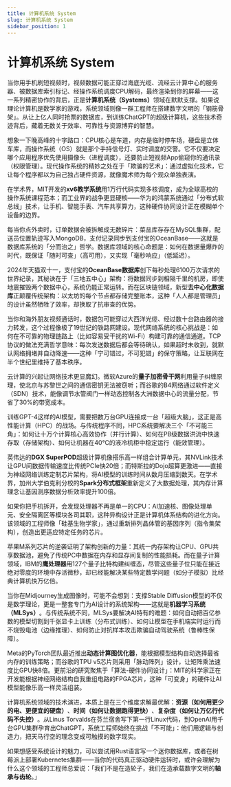 ```yaml
---
title: 计算机系统 System
slug: 计算机系统 System
sidebar_position: 1
---
```



# 计算机系统 System

当你用手机刷短视频时，视频数据可能正穿过海底光缆、流经云计算中心的服务器、被数据库索引标记、经操作系统调度CPU解码，最终渲染到你的屏幕——这一系列精密协作的背后，正是<b>计算机系统（Systems）​</b>领域在默默支撑。如果说理论计算机是数学家的游戏，系统领域则像一群工程师在搭建数字文明的「钢筋骨架」。从让上亿人同时抢票的数据库，到训练ChatGPT的超级计算机，这些技术奇迹背后，藏着无数关于效率、可靠性与资源博弈的智慧。

想象一下晚高峰的十字路口：CPU核心是车道，内存是临时停车场，硬盘是立体车库，而操作系统（OS）就是那个手持信号灯、实时调度的交警。它不仅要决定哪个应用程序优先使用摄像头（进程调度），还要防止短视频App偷窥你的通讯录（权限管理）。现代操作系统的精妙之处在于「欺骗的艺术」：通过虚拟化技术，它让每个程序都以为自己独占硬件资源，就像魔术师为每个观众单独表演。

在学术界，MIT开发的<b>xv6教学系统</b>用1万行代码实现多核调度，成为全球高校的操作系统课程范本；而工业界的战争更显硬核——华为的鸿蒙系统通过「分布式软总线」技术，让手机、智能手表、汽车共享算力，这种硬件协同设计正在模糊单个设备的边界。

每当你点外卖时，订单数据会被拆解成无数碎片：菜品库存存在MySQL集群，配送员位置轨迹写入MongoDB，支付记录同步到支付宝的OceanBase——这就是数据库系统的「分而治之」哲学。数据库领域的核心命题是：如何在数据量爆炸的时代，既保证「随时可查」（高可用），又实现「毫秒响应」（低延迟）。

2024年天猫双十一，支付宝的<b>OceanBase数据库</b>创下每秒处理6100万次请求的世界纪录，其秘诀在于「三地五中心」架构：将数据同步到相隔千里的机房，即使地震摧毁两个数据中心，系统仍能正常运转。而在区块链领域，新型<b>去中心化数据库</b>正颠覆传统架构：以太坊的每个节点都存储完整账本，这种「人人都是管理员」的设计虽然牺牲了效率，却换取了抗审查的优势。

当你和海外朋友视频通话时，数据包可能穿过大西洋光缆、经过数十台路由器的接力转发，这个过程像极了19世纪的铁路网建设。现代网络系统的核心挑战是：如何在不可靠的物理链路上（比如容易受干扰的Wi-Fi）构建可靠的通信通道。TCP协议的做法充满哲学意味：每次发送数据后都会等待确认，如果超时未收到，就默认网络拥堵并自动降速——这种「宁可错过，不可犯错」的保守策略，让互联网在半个世纪里维持了基本秩序。

云计算的兴起让网络技术更显魔幻。微软Azure的<b>量子加密骨干网</b>利用量子纠缠原理，使北京与苏黎世之间的通信密钥无法被窃听；而谷歌的B4网络通过软件定义（SDN）技术，能像调节水管阀门一样动态控制各大洲数据中心的流量分配，节省了30%的带宽成本。

训练GPT-4这样的AI模型，需要把数万台GPU连接成一台「超级大脑」，这正是高性能计算（HPC）的战场。与传统程序不同，HPC系统要解决三个「不可能三角」：如何让十万个计算核心高效协作（并行计算）、如何在PB级数据洪流中快速存取（存储架构）、如何让机器在40℃的液冷机柜中稳定运行（能效管理）。

英伟达的<b>DGX SuperPOD</b>超级计算机像搭乐高一样组合计算单元，其NVLink技术让GPU间数据传输速度比传统PCIe快20倍；而特斯拉的Dojo超算更激进——直接为神经网络训练定制芯片架构，将AI模型的训练时间从数月压缩到数天。在学术界，加州大学伯克利分校的<b>Spark分布式框架</b>重新定义了大数据处理，其内存计算理念让基因测序数据分析效率提升100倍。

如果你把手机拆开，会发现处理器不再是单一的CPU：AI加速核、图像处理单元、安全隔离区等模块各司其职，这种异构设计正是计算机体系结构的进化方向。该领域的工程师像「硅基生物学家」，通过重新排列晶体管的基因序列（指令集架构），创造出更适应特定任务的芯片。

苹果M系列芯片的逆袭证明了架构创新的力量：其统一内存架构让CPU、GPU共享数据池，避免了传统PC中数据在内存和显存间复制的性能损耗。而在量子计算领域，IBM的<b>鹰处理器</b>用127个量子比特构建纠缠态，尽管这些量子位只能在接近绝对零度的环境中存活微秒，却已经能解决某些特定数学问题（如分子模拟）比经典计算机快万亿倍。

当你在Midjourney生成图像时，可能不会想到：支撑Stable Diffusion模型的不仅是数学理论，更是一整套专门为AI设计的系统架构——这就是<b>机器学习系统（MLSys）​</b>。与传统系统不同，MLSys要解决AI特有的难题：如何自动把百亿参数的模型切割到千张显卡上训练（分布式训练）、如何让模型在手机端实时运行而不烧毁电池（边缘推理）、如何防止对抗样本攻击欺骗自动驾驶系统（鲁棒性保障）。

Meta的PyTorch团队最近推出<b>动态计算图优化器</b>，能根据模型结构自动选择最省内存的训练策略；而谷歌的TPU v5芯片则采用「脉动阵列」设计，让矩阵乘法速度比GPU快8倍。更前沿的研究聚焦于「算法-硬件协同设计」：MIT的科学家正在开发能根据神经网络结构自我重组电路的FPGA芯片，这种「可变身」的硬件让AI模型能像乐高一样灵活组装。

计算机系统领域的技术演进，本质上是在三个维度求解最优解：​<b>资源（如何用更少的电、更便宜的硬盘）​</b>、<b>时间（如何让数据跑得更快）​</b>、<b>复杂度（如何让万亿行代码不失控）​</b>。从Linus Torvalds在芬兰宿舍写下第一行Linux代码，到OpenAI用千台GPU集群孕育出ChatGPT，系统工程师始终在挑战「不可能」：他们用逻辑与创造力，把天马行空的理念变成可触摸的数字现实。

如果想感受系统设计的魅力，可以尝试用Rust语言写一个迷你数据库，或者在树莓派上部署Kubernetes集群——当你的代码真正驱动硬件运转时，或许会理解为什么这个领域的工程师总爱说：「我们不是在造轮子，我们在造承载数字文明的<b>轴承与齿轮</b>。」

